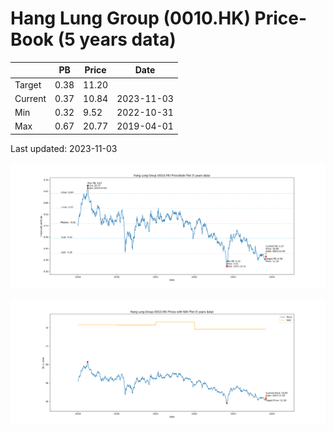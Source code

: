 # Hang Lung Group (0010.HK) Price-Book (5 years data)

|     | PB   | Price | Date       |
|-----|------|-------|------------|
| Target | 0.38 | 11.20  |  |
| Current | 0.37 | 10.84  | 2023-11-03 |
| Min | 0.32 | 9.52  | 2022-10-31 |
| Max | 0.67 | 20.77  | 2019-04-01 |

Last updated: 2023-11-03

![Plot of Price-Book ratio for Hang Lung Group (0010.HK)](0010_pb_5.png)

![Plot of Price with NAV for Hang Lung Group (0010.HK)](0010_price_nav_5.png)
